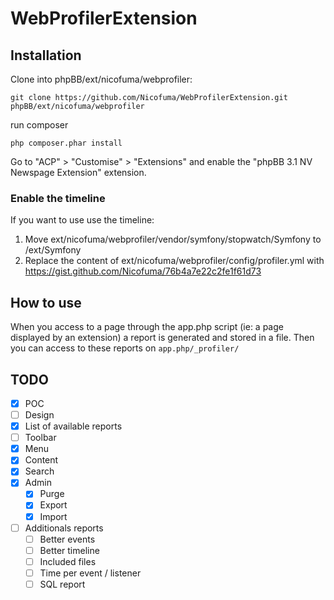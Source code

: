 WebProfilerExtension
==================

## Installation

Clone into phpBB/ext/nicofuma/webprofiler:

    git clone https://github.com/Nicofuma/WebProfilerExtension.git phpBB/ext/nicofuma/webprofiler

run composer

    php composer.phar install
    
Go to "ACP" > "Customise" > "Extensions" and enable the "phpBB 3.1 NV Newspage Extension" extension.

### Enable the timeline

If you want to use use the timeline:

1. Move ext/nicofuma/webprofiler/vendor/symfony/stopwatch/Symfony to /ext/Symfony
2. Replace the content of ext/nicofuma/webprofiler/config/profiler.yml with https://gist.github.com/Nicofuma/76b4a7e22c2fe1f61d73

## How to use

When you access to a page through the app.php script (ie: a page displayed by an extension) a report is generated and stored in a file.
Then you can access to these reports on `app.php/_profiler/`

## TODO

- [x] POC
- [ ] Design
- [x] List of available reports
- [ ] Toolbar
- [x] Menu
- [x] Content
- [x] Search
- [x] Admin
    - [x] Purge
    - [x] Export
    - [x] Import
- [ ] Additionals reports
    - [ ] Better events
    - [ ] Better timeline
    - [ ] Included files
    - [ ] Time per event / listener
    - [ ] SQL report
